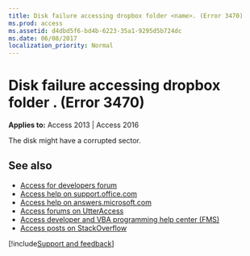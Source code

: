 ```yaml
---
title: Disk failure accessing dropbox folder <name>. (Error 3470)
ms.prod: access
ms.assetid: d4dbd5f6-bd4b-6223-35a1-9295d5b724dc
ms.date: 06/08/2017
localization_priority: Normal
---
```



# Disk failure accessing dropbox folder <name>. (Error 3470)

  

**Applies to:** Access 2013 | Access 2016

The disk might have a corrupted sector.

## See also

- [Access for developers forum](https://social.msdn.microsoft.com/Forums/office/home?forum=accessdev)
- [Access help on support.office.com](https://support.office.com/search/results?query=Access)
- [Access help on answers.microsoft.com](https://answers.microsoft.com/)
- [Access forums on UtterAccess](https://www.utteraccess.com/forum/index.php?act=idx)
- [Access developer and VBA programming help center (FMS)](https://www.fmsinc.com/MicrosoftAccess/developer/)
- [Access posts on StackOverflow](https://stackoverflow.com/questions/tagged/ms-access)

[!include[Support and feedback](~/includes/feedback-boilerplate.md)]